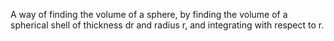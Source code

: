 A way of finding the volume of a sphere, by finding the volume of a
spherical shell of thickness dr and radius r, and integrating with
respect to r.
